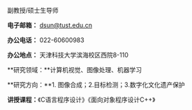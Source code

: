 



副教授/硕士生导师 

**电子邮箱：** dsun@tust.edu.cn

**办公电话：** 022-60600983

**办公地点：** 天津科技大学滨海校区西院8-110

**研究领域：**计算机视觉、图像处理、机器学习

**研究方向：**1. 图像合成；2.目标检测；3.数字化文化遗产保护

**讲授课程：**《C语言程序设计》《面向对象程序设计C++》
